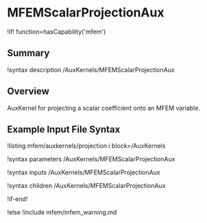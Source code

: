 # MFEMScalarProjectionAux

!if! function=hasCapability('mfem')

## Summary

!syntax description /AuxKernels/MFEMScalarProjectionAux

## Overview

AuxKernel for projecting a scalar coefficient onto an MFEM variable.

## Example Input File Syntax

!listing mfem/auxkernels/projection.i block=/AuxKernels

!syntax parameters /AuxKernels/MFEMScalarProjectionAux

!syntax inputs /AuxKernels/MFEMScalarProjectionAux

!syntax children /AuxKernels/MFEMScalarProjectionAux

!if-end!

!else
!include mfem/mfem_warning.md
